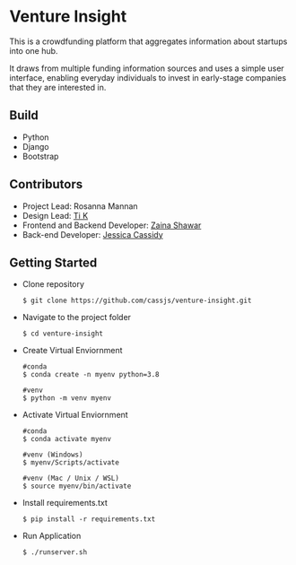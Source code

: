 # Venture Insight

This is a crowdfunding platform that aggregates information about startups into one hub.

It draws from multiple funding information sources and uses a simple user interface, enabling everyday individuals to invest in early-stage companies that they are interested in.

## Build

- Python
- Django
- Bootstrap

## **Contributors**
- Project Lead: Rosanna Mannan
- Design Lead: [Ti K](https://www.linkedin.com/in/ti21/)
- Frontend and Backend Developer: [Zaina Shawar](https://www.linkedin.com/in/zaina-shawar/) 
- Back-end Developer: [Jessica Cassidy](https://www.linkedin.com/in/cassjs/)

## **Getting Started**

* Clone repository

      $ git clone https://github.com/cassjs/venture-insight.git
    
* Navigate to the project folder

      $ cd venture-insight
      
* Create Virtual Enviornment

      #conda
      $ conda create -n myenv python=3.8
      
      #venv
      $ python -m venv myenv

* Activate Virtual Enviornment

      #conda
      $ conda activate myenv
      
      #venv (Windows)
      $ myenv/Scripts/activate
      
      #venv (Mac / Unix / WSL)
      $ source myenv/bin/activate
      
* Install requirements.txt

      $ pip install -r requirements.txt
      
* Run Application

      $ ./runserver.sh
